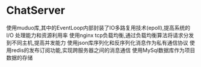 # ChatServer
使用muduo库,其中的EventLoop内部封装了IO多路复用技术(epoll),提高系统的 I/O 处理能力和资源利用率
使用nginx tcp负载均衡,通过负载均衡算法将请求分发到不同主机,提高并发能力
使用json库序列化和反序列化消息作为私有通信协议
使用redis的发布订阅功能,实现跨服务器之间的消息通信
使用MySql数据库作为项目数据的存储
